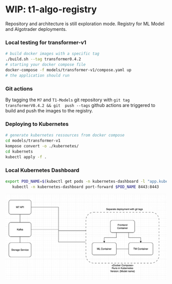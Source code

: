 # WIP: t1-algo-registry
Repository and architecture is still exploration mode.
Registry for ML Model and Algotrader deployments.


### Local testing for transformer-v1
```sh
# build docker images with a specific tag
./build.sh --tag transformer0.4.2 
# starting your docker compose file
docker-compose -f models/transformer-v1/compose.yaml up
# the application should run
```

### Git actions
By tagging the `M7` and `T1-Models` git repository with `git tag transformerV0.4.2 && git  push --tags` github actions are triggered to build and push the images to the registry.

### Deploying to Kubernetes
```sh
# generate kubernetes ressources from docker compose
cd models/transformer-v1
kompose convert -o ./kubernetes/
cd kubernets
kubectl apply -f .
```

### Local Kubernetes Dashboard
```sh
export POD_NAME=$(kubectl get pods -n kubernetes-dashboard -l "app.kubernetes.io/name=kubernetes-dashboard,app kubernetes.io/instance=kubernetes-dashboard" -o jsonpath="{.items[0].metadata.name}")
   kubectl -n kubernetes-dashboard port-forward $POD_NAME 8443:8443

```

![Architecture](docs/architecture.png)